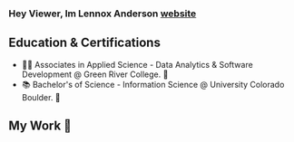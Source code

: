 ### Hey Viewer, Im Lennox Anderson [website]

## Education & Certifications
- 🧑‍💻 Associates in Applied Science - Data Analytics & Software Development @ Green River College. 🐊
- 📚 Bachelor's of Science - Information Science @ University Colorado Boulder. 🦬

## My Work 💪

[website]: https://techlenny.com
